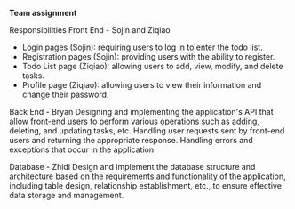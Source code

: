 **Team assignment**

Responsibilities
Front End - Sojin and Ziqiao

- Login pages (Sojin): requiring users to log in to enter the todo list.
- Registration pages (Sojin): providing users with the ability to register.
- Todo List page (Ziqiao): allowing users to add, view, modify, and delete tasks.
- Profile page (Ziqiao): allowing users to view their information and change their password.

Back End - Bryan
Designing and implementing the application's API that allow front-end users to perform various operations such as adding, deleting, and updating tasks, etc.
Handling user requests sent by front-end users and returning the appropriate response.
Handling errors and exceptions that occur in the application.

Database - Zhidi
Design and implement the database structure and architecture based on the requirements and functionality of the application, including table design, relationship establishment, etc., to ensure effective data storage and management.

